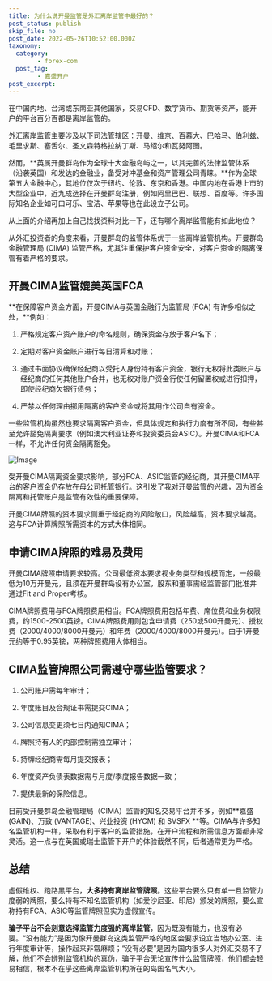 ```yaml
---
title: 为什么说开曼监管是外汇离岸监管中最好的？
post_status: publish
skip_file: no
post_date: 2022-05-26T10:52:00.000Z
taxonomy:
  category:
        - forex-com
  post_tag:
        - 嘉盛开户
post_excerpt: 
---
```

在中国内地、台湾或东南亚其他国家，交易CFD、数字货币、期货等资产，能开户的平台百分百都是离岸监管的。

外汇离岸监管主要涉及以下司法管辖区：开曼、维京、百慕大、巴哈马、伯利兹、毛里求斯、塞舌尔、圣文森特格拉纳丁斯、马绍尔和瓦努阿图。

然而，**英属开曼群岛作为全球十大金融岛屿之一，以其完善的法律监管体系（沿袭英国）和发达的金融业，备受对冲基金和资产管理公司青睐。**作为全球第五大金融中心，其地位仅次于纽约、伦敦、东京和香港。中国内地在香港上市的大型企业中，近九成选择在开曼群岛注册，例如阿里巴巴、联想、百度等。许多国际知名企业如可口可乐、宝洁、苹果等也在此设立子公司。

从上面的介绍再加上自己找找资料对比一下，还有哪个离岸监管能有如此地位？

从外汇投资者的角度来看，开曼群岛的监管体系优于一些离岸监管机构。开曼群岛金融管理局 (CIMA) 监管严格，尤其注重保护客户资金安全，对客户资金的隔离保管有着严格的要求。

## 开曼CIMA监管媲美英国FCA

**在保障客户资金方面，开曼CIMA与英国金融行为监管局 (FCA) 有许多相似之处，**例如：

1. 严格规定客户资产账户的命名规则，确保资金存放于客户名下；

1. 定期对客户资金账户进行每日清算和对账；

1. 通过书面协议确保经纪商以受托人身份持有客户资金，银行无权将此类账户与经纪商的任何其他账户合并，也无权对账户资金行使任何留置权或进行扣押，即使经纪商欠银行债务；

1. 严禁以任何理由挪用隔离的客户资金或将其用作公司自有资金。

一些监管机构虽然也要求隔离客户资金，但具体规定和执行力度有所不同，有些甚至允许豁免隔离要求（例如澳大利亚证券和投资委员会ASIC）。开曼CIMA和FCA一样，不允许任何资金隔离豁免。

![Image](https://prod-files-secure.s3.us-west-2.amazonaws.com/39ed1227-6d7d-4570-be36-9ccd4a2c4241/bd849744-3fcb-4a37-8312-357962c8f065/image.png?X-Amz-Algorithm=AWS4-HMAC-SHA256&X-Amz-Content-Sha256=UNSIGNED-PAYLOAD&X-Amz-Credential=ASIAZI2LB4662YY2TR4N%2F20250315%2Fus-west-2%2Fs3%2Faws4_request&X-Amz-Date=20250315T221348Z&X-Amz-Expires=3600&X-Amz-Security-Token=IQoJb3JpZ2luX2VjEMb%2F%2F%2F%2F%2F%2F%2F%2F%2F%2FwEaCXVzLXdlc3QtMiJHMEUCIQC83%2F%2BkiNPxUUmaUKjas8oA0XvXylP4KXeZ%2BWq9vl40PQIgDCfPKvO5Uc9xgqWZSRFXimKrxkK4CVPUUL2nD925z64q%2FwMIHxAAGgw2Mzc0MjMxODM4MDUiDBcwmaHTl1M5YDgeFCrcA%2BpQ1k6OcofU4TF%2FRSmP65SIvDPGFH0M6MzXykFyL8YAHwHrlA7TH%2FLZxZ7txwT7Lv9WtraLVxIueZCGaxHC6RuomIm7LWIZ5DoXrFmG3SzoxRtzsZrl9B%2FVoHjE%2FfaEAzHxG9hC5d5pAaYGDdeZWi1eyD0PUgCsIH6bkEbiXJMHU0DMRwntO9UxXb9IW%2FPlt29n4269fTLve2bTgLy67Kbu9BaD0dQEaSsWi1pwn0kA1MLuZYXm0NGTQ4H31Lwqq0Un1jhtA%2Bti7k9QotWXbZSjibuqzT9JH1pOHMmgBNLC0l16OakEOjHCxAG9jQSzorCdWoULitRr76U38%2FZswZMxBnrHAbNmCF7G0z%2BL4vBK680bI8HHKw54nAS6B5%2BwM%2FuVL5sCmElxlm2s4I03fQnMD0rsVkNIzWjz0LfzSvPXJ7kiIAtIIlyH%2BLExL31Xney3etxnhisbCHfqOCZTZSGq3XpTGDK473g3lZlC3fPPGO5bm8eDRIyluGUJ2rWlsytB26uJ9SaZ04JQEowvPFFailoC1mnlgeh%2BCS%2BCL90wszgpdymTZ4VSLC1Gc1CuNRYMxfWdsNvxoj5oQWYfTvhRf4yf90V7nfp72Ai4uAV4iyXqrZC3GE33MUupMP%2Fg174GOqUBbFGW%2Bfg7z%2BK1R2%2FNew1rrBasde1Z0Ugk9AQ%2Bugl2lnH20E2hhVbzMyv8zDbhsH7TDke3i9L%2B9RXC5plkasuIUAvQOWHr4wRpF%2FcoNT61OG3HdMK49hr01ss5Z6TBUhhVDuksgZGqULJ1%2BQZZUqTMSflplPoNVdvWcSbG4IcmHMqKE7%2BOEsXhu5SCO30zFuFui%2Bc5TJ1vZUA%2FyyF913%2FvQcfa64Oc&X-Amz-Signature=02b10eba0387dda9d5efd92110ac4184d1d5da1e8b505cab1c872cce5d66a2e0&X-Amz-SignedHeaders=host&x-id=GetObject)

受开曼CIMA隔离资金要求影响，部分FCA、ASIC监管的经纪商，其开曼CIMA平台的客户资金仍存放在母公司托管银行。这引发了我对开曼监管的兴趣，因为资金隔离和托管账户是监管有效性的重要保障。

开曼CIMA牌照的资本要求侧重于经纪商的风险敞口，风险越高，资本要求越高。这与FCA计算牌照所需资本的方式大体相同。

## **申请CIMA牌照的难易及费用**

开曼CIMA牌照申请要求较高。公司最低资本要求视业务类型和规模而定，一般最低为10万开曼元，且须在开曼群岛设有办公室，股东和董事需经监管部门批准并通过Fit and Proper考核。

CIMA牌照费用与FCA牌照费用相当。FCA牌照费用包括年费、席位费和业务权限费，约1500-2500英镑。CIMA牌照费用则包含申请费（250或500开曼元）、授权费（2000/4000/8000开曼元）和年费（2000/4000/8000开曼元）。由于1开曼元约等于0.95英镑，两种牌照费用大体相当。

## CIMA监管牌照公司需遵守哪些监管要求？

1. 公司账户需每年审计；

1. 年度账目及合规证书需提交CIMA；

1. 公司信息变更须七日内通知CIMA；

1. 牌照持有人的内部控制需独立审计；

1. 持牌经纪商需每月提交报表；

1. 年度资产负债表数据需与月度/季度报告数据一致；

1. 提供最新的保险信息。

目前受开曼群岛金融管理局（CIMA）监管的知名交易平台并不多，例如**嘉盛 (GAIN)、万致 (VANTAGE)、兴业投资 (HYCM) 和 SVSFX **等。CIMA与许多知名监管机构一样，采取有利于客户的监管措施，在开户流程和所需信息方面都非常灵活。这一点与在英国或瑞士监管下开户的体验截然不同，后者通常更为严格。

## 总结

虚假维权、跑路黑平台，**大多持有离岸监管牌照**。这些平台要么只有单一且监管力度弱的牌照，要么持有不知名监管机构（如爱沙尼亚、印尼）颁发的牌照，要么宣称持有FCA、ASIC等监管牌照但实为虚假宣传。

**骗子平台不会刻意选择监管力度强的离岸监管**，因为既没有能力，也没有必要。“没有能力”是因为像开曼群岛这类监管严格的地区会要求设立当地办公室、进行年度审计等，操作起来非常麻烦；“没有必要”是因为国内很多人对外汇交易不了解，他们不会辨别监管机构的真伪，骗子平台无论宣传什么监管牌照，他们都会轻易相信，根本不在乎这些离岸监管机构所在的岛国名气大小。